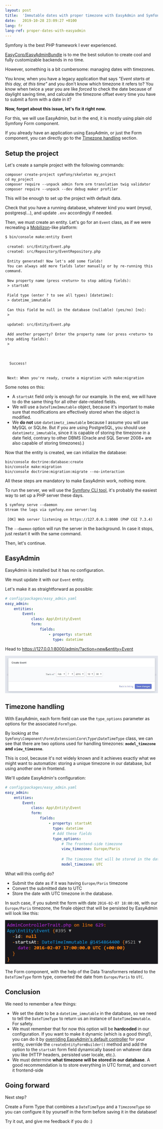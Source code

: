 ```yaml
---
layout: post
title:  'Immutable dates with proper timezone with EasyAdmin and Symfony Forms'
date:   2019-10-28 23:09:27 +0100
lang: fr
lang-ref: proper-dates-with-easyadmin
---
```


Symfony is the best PHP framework I ever experienced.

[EasyCorp/EasyAdminBundle](https://github.com/EasyCorp/EasyAdminBundle/) is to me the best solution to create cool and fully customizable backends in no time.

However, something is a bit cumbersome: managing dates with timezones.

You know, when you have a legacy application that says _"Event starts at this day, at this time"_ and you don't know which timezone it refers to? You know when twice a year you are like _forced_ to check the date because of daylight saving time, and calculate the timezone offset every time you have to submit a form with a date in it?

**Now, forget about this issue, let's fix it right now.**

For this, we will use EasyAdmin, but in the end, it is mostly using plain old Symfony Form component.

If you already have an application using EasyAdmin, or just the Form component, you can directly go to the [Timezone handling](#timezone-handling) section.

## Setup the project

Let's create a sample project with the following commands:

```
composer create-project symfony/skeleton my_project
cd my_project
composer require --unpack admin form orm translation twig validator
composer require --unpack --dev debug maker profiler
```

This will be enough to set up the project with default data.

Check that you have a running database, whatever kind you want (mysql, postgresql...), and update `.env` accordingly if needed.

Then, we must create an entity. Let's go for an `Event` class, as if we were recreating a [Mobilizon](https://framagit.org/framasoft/mobilizon)-like platform:

```
$ bin/console make:entity Event

 created: src/Entity/Event.php
 created: src/Repository/EventRepository.php

 Entity generated! Now let's add some fields!
 You can always add more fields later manually or by re-running this command.

 New property name (press <return> to stop adding fields):
 > startsAt

 Field type (enter ? to see all types) [datetime]:
 > datetime_immutable

 Can this field be null in the database (nullable) (yes/no) [no]:
 >

 updated: src/Entity/Event.php

 Add another property? Enter the property name (or press <return> to stop adding fields):
 >



  Success!


 Next: When you're ready, create a migration with make:migration

```

Some notes on this:

* A `startsAt` field only is enough for our example. In the end, we will have to do the same thing for all other date-related fields.
* We will use a `DateTimeImmutable` object, because it's important to make sure that modifications are effectively stored when the object is modified.
* We **do not** use `datetimetz_immutable` because I assume you will use MySQL or SQLite. But if you are using PostgreSQL, you should use `datetimetz_immutable`, since it is capable of storing the timezone in a date field, contrary to other DBMS (Oracle and SQL Server 2008+ are also capable of storing timezones).)

Now that the entity is created, we can initialize the database:

```
bin/console doctrine:database:create
bin/console make:migration
bin/console doctrine:migration:migrate --no-interaction
```

All these steps are mandatory to make EasyAdmin work, nothing more.

To run the server, we will use the [Symfony CLI tool](https://symfony.com/download), it's probably the easiest way to set up a PHP server these days.

```
$ symfony serve --daemon
Stream the logs via symfony.exe server:log

 [OK] Web server listening on https://127.0.0.1:8000 (PHP CGI 7.3.4)

```

The `--daemon` option will run the server in the background. In case it stops, just restart it with the same command.

Then, let's continue.

## EasyAdmin

EasyAdmin is installed but it has no configuration.

We must update it with our `Event` entity.

Let's make it as straightforward as possible:

```yaml
# config/packages/easy_admin.yaml
easy_admin:
    entities:
        Event:
            class: App\Entity\Event
            form:
                fields:
                    - property: startsAt
                      type: datetime
```

Head to https://127.0.0.1:8000/admin/?action=new&entity=Event

![EasyAdmin "new" form](/img/easyadmin_dates_admin_new.jpg)

## Timezone handling

With EasyAdmin, each form field can use the `type_options` parameter as options for the associated `FormType`.

By looking at the `Symfony\Component\Form\Extension\Core\Type\DateTimeType` class, we can see that there are two options used for handling timezones: **`model_timezone` and `view_timezone`**.

This is cool, because it's not widely known and it achieves exactly what we might want to automatize: storing a unique timezone in our database, but using another one in frontend.

We'll update EasyAdmin's configuration:

```yaml
# config/packages/easy_admin.yaml
easy_admin:
    entities:
        Event:
            class: App\Entity\Event
            form:
                fields:
                    - property: startsAt
                      type: datetime
                      # Add these fields
                      type_options:
                          # The frontend-side timezone
                          view_timezone: Europe/Paris

                          # The timezone that will be stored in the database
                          model_timezone: UTC
```

What will this config do?

* Submit the date as if it was having `Europe/Paris` timezone
* Convert the submitted date to UTC
* Store the date with UTC timezone in the database.

In such case, if you submit the form with date `2016-02-07 18:00:00`, with our `Europe/Paris` timezone, the finale object that will be persisted by EasyAdmin will look like this:

![EasyAdmin dumped entity](/img/easyadmin_dates_admin_entity_dump.jpg)

The Form component, with the help of the Data Transformers related to the `DateTimeType` form type, converted the date from `Europe/Paris` to `UTC`.

## Conclusion

We need to remember a few things:

* We set the date to be a `datetime_immutable` in the database, so we need to tell the `DateTimeType` to return us an instance of `DateTimeImmutable`. For safety.
* We must remember that for now this option will be **hardcoded** in our configuration. If you want to make it dynamic (which is a good thing!), you can do it by [overriding EasyAdmin's default controller](https://symfony.com/doc/master/bundles/EasyAdminBundle/book/complex-dynamic-backends.html#customization-based-on-overriding-the-default-admincontroller) for your entity, override the `createEntityFormBuilder()` method and add the option to the `startsAt` form field dynamically based on whatever data you like (HTTP headers, persisted user locale, etc.).
* We must determine **what timezone will be stored in our database**. A good recommendation is to store everything in UTC format, and convert it frontend-side

## Going forward

Next step?

Create a Form Type that combines a `DateTimeType` and a `TimezoneType` so you can configure it by yourself in the form before saving it in the database!

Try it out, and give me feedback if you do :)
